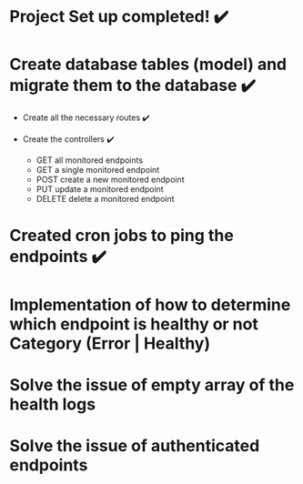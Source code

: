 
# Project Set up completed! ✔️

# Create database tables (model) and migrate them to the database ✔️

- Create all the necessary routes ✔️

- Create the controllers ✔️
  - GET all monitored endpoints
  - GET a single monitored endpoint
  - POST create a new monitored endpoint
  - PUT update a monitored endpoint
  - DELETE delete a monitored endpoint
  
# Created cron jobs to ping the endpoints ✔️

# Implementation of how to determine which endpoint is healthy or not Category (Error | Healthy)

# Solve the issue of empty array of the health logs

# Solve the issue of authenticated endpoints